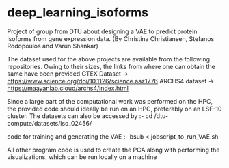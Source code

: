 # deep_learning_isoforms

Project of group from DTU about designing a  VAE to predict protein isoforms from gene expression data.  (By Christina Christiansen, Stefanos Rodopoulos and Varun Shankar)

The dataset used for the above projects are available from the following repositories. 
Owing to their sizes, the links from where one can obtain the same have been provided 
GTEX Dataset -> https://www.science.org/doi/10.1126/science.aaz1776
ARCHS4 dataset -> https://maayanlab.cloud/archs4/index.html


Since a large part of the computational work was performed on the HPC, the provided code should ideally be run on an HPC, preferably on an LSF-10 cluster. 
The datasets can also be accessed by :- cd /dtu-compute/datasets/iso_02456/

code for training and generating the VAE :- 
 bsub < jobscript_to_run_VAE.sh 
 
 
 All other program code is used to create the PCA along with performing the visualizations, which can be run locally on a machine
 
 




